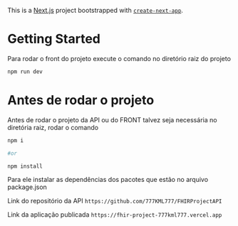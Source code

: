 This is a [Next.js](https://nextjs.org/) project bootstrapped with [`create-next-app`](https://github.com/vercel/next.js/tree/canary/packages/create-next-app).

# Getting Started

Para rodar o front do projeto execute o comando no diretório raiz do projeto

```bash
npm run dev
```

# Antes de rodar o projeto 

Antes de rodar o projeto da API ou do FRONT talvez seja necessária no diretória raiz, rodar o comando 
```bash
npm i

#or

npm install 
```
Para ele instalar as dependências dos pacotes que estão no arquivo package.json

Link do repositório da API 
`https://github.com/777KML777/FHIRProjectAPI`

Link da aplicação publicada 
`https://fhir-project-777kml777.vercel.app`

